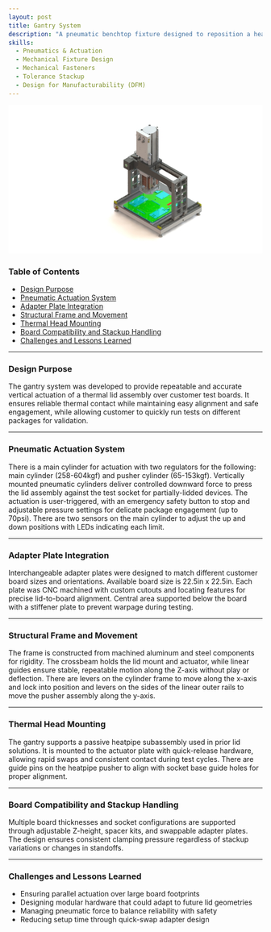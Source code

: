 ```yaml
---
layout: post
title: Gantry System
description: "A pneumatic benchtop fixture designed to reposition a heatpipe-based thermal lid over test boards, with custom adapter plates for alignment across varying stackups."
skills:
  - Pneumatics & Actuation
  - Mechanical Fixture Design
  - Mechanical Fasteners
  - Tolerance Stackup
  - Design for Manufacturability (DFM)
---
```


<img src="/_projects/Gantry/Gantry.JPG" alt="Gantry System" class="centered-image" />


### Table of Contents
- [Design Purpose](#design-purpose)
- [Pneumatic Actuation System](#pneumatic-actuation-system)
- [Adapter Plate Integration](#adapter-plate-integration)
- [Structural Frame and Movement](#structural-frame-and-movement)
- [Thermal Head Mounting](#thermal-head-mounting)
- [Board Compatibility and Stackup Handling](#board-compatibility-and-stackup-handling)
- [Challenges and Lessons Learned](#challenges-and-lessons-learned)

---

### Design Purpose

The gantry system was developed to provide repeatable and accurate vertical actuation of a thermal lid assembly over customer test boards. It ensures reliable thermal contact while maintaining easy alignment and safe engagement, while allowing customer to quickly run tests on different packages for validation.

---

### Pneumatic Actuation System

There is a main cylinder for actuation with two regulators for the following: main cylinder (258-604kgf) and pusher cylinder (65-153kgf). Vertically mounted pneumatic cylinders deliver controlled downward force to press the lid assembly against the test socket for partially-lidded devices. The actuation is user-triggered, with an emergency safety button to stop and adjustable pressure settings for delicate package engagement (up to 70psi). There are two sensors on the main cylinder to adjust the up and down positions with LEDs indicating each limit. 

---

### Adapter Plate Integration

Interchangeable adapter plates were designed to match different customer board sizes and orientations. Available board size is 22.5in x 22.5in. Each plate was CNC machined with custom cutouts and locating features for precise lid-to-board alignment. Central area supported below the board with a stiffener plate to prevent warpage during testing.

---

### Structural Frame and Movement

The frame is constructed from machined aluminum and steel components for rigidity. The crossbeam holds the lid mount and actuator, while linear guides ensure stable, repeatable motion along the Z-axis without play or deflection. There are levers on the cylinder frame to move along the x-axis and lock into position and levers on the sides of the linear outer rails to move the pusher assembly along the y-axis.

---

### Thermal Head Mounting

The gantry supports a passive heatpipe subassembly used in prior lid solutions. It is mounted to the actuator plate with quick-release hardware, allowing rapid swaps and consistent contact during test cycles. There are guide pins on the heatpipe pusher to align with socket base guide holes for proper alignment.

---

### Board Compatibility and Stackup Handling

Multiple board thicknesses and socket configurations are supported through adjustable Z-height, spacer kits, and swappable adapter plates. The design ensures consistent clamping pressure regardless of stackup variations or changes in standoffs.

---

### Challenges and Lessons Learned

- Ensuring parallel actuation over large board footprints  
- Designing modular hardware that could adapt to future lid geometries  
- Managing pneumatic force to balance reliability with safety  
- Reducing setup time through quick-swap adapter design


